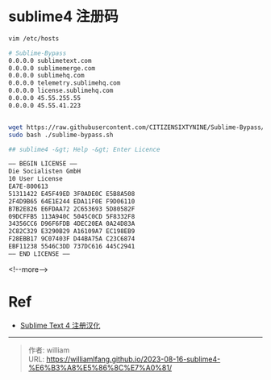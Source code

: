 # sublime4 注册码



```bash
vim /etc/hosts

# Sublime-Bypass
0.0.0.0 sublimetext.com
0.0.0.0 sublimemerge.com
0.0.0.0 sublimehq.com
0.0.0.0 telemetry.sublimehq.com
0.0.0.0 license.sublimehq.com
0.0.0.0 45.55.255.55
0.0.0.0 45.55.41.223


wget https://raw.githubusercontent.com/CITIZENSIXTYNINE/Sublime-Bypass/mistress/sublime-bypass.sh
sudo bash ./sublime-bypass.sh

## sublime4 -&gt; Help -&gt; Enter Licence

—– BEGIN LICENSE —–
Die Socialisten GmbH
10 User License
EA7E-800613
51311422 E45F49ED 3F0ADE0C E5B8A508
2F4D9B65 64E1E244 EDA11F0E F9D06110
B7B2E826 E6FDAA72 2C653693 5D80582F
09DCFFB5 113A940C 5045C0CD 5F8332F8
34356CC6 D96F6FDB 4DEC20EA 0A24D83A
2C82C329 E3290B29 A16109A7 EC198EB9
F28EBB17 9C07403F D44BA75A C23C6874
EBF11238 5546C3DD 737DC616 445C2941
—— END LICENSE ——
```

&lt;!--more--&gt;

# Ref

- [Sublime Text 4 注册汉化](https://www.zxj.guru/post/2021-08-31-Sublime-Text-4-%E6%B3%A8%E5%86%8C)



---

> 作者: william  
> URL: https://williamlfang.github.io/2023-08-16-sublime4-%E6%B3%A8%E5%86%8C%E7%A0%81/  

